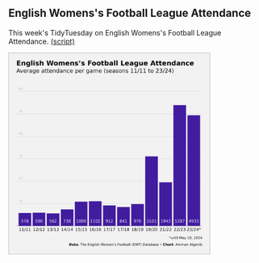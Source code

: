 ## English Womens's Football League Attendance

This week's TidyTuesday on English Womens's Football League Attendance. [(script)](https://github.com/aalgenib/tidytuesday/blob/main/2024/week_27/tt2024w29.R)

<img src="tt2024w29.png" alt="drawing" width="400"/>
